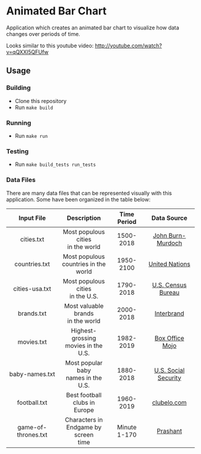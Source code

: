 # Animated Bar Chart
Application which creates an animated bar chart to visualize how data changes over periods of time.

Looks similar to this youtube video:
<http://youtube.com/watch?v=qQXXI5QFUfw>

## Usage

### Building
- Clone this repository
- Run `make build`

### Running
- Run `make run`

### Testing
- Run `make build_tests run_tests`

### Data Files
There are many data files that can be represented visually with this application. Some have been organized in the table below:

| Input File | Description | Time Period | Data Source |
| :---: | :---: | :---: | :---: |
| cities.txt | Most populous cities <br /> in the world | 1500-2018 | [John Burn-Murdoch](https://observablehq.com/@johnburnmurdoch/bar-chart-race-the-most-populous-cities-in-the-world) |
| countries.txt | Most populous <br /> countries in the world | 1950-2100 | [United Nations](https://population.un.org/wpp/Download/Standard/Population/) |
| cities-usa.txt | Most populous cities <br /> in the U.S. | 1790-2018 | [U.S. Census Bureau](https://data.census.gov/) |
| brands.txt | Most valuable brands <br /> in the world | 2000-2018 | [Interbrand](https://interbrand.com/best-brands/best-global-brands/2018/) |
| movies.txt | Highest-grossing <br /> movies in the U.S. | 1982-2019 | [Box Office Mojo](https://www.boxofficemojo.com/) |
| baby-names.txt | Most popular baby <br /> names in the U.S. | 1880-2018 | [U.S. Social Security](https://catalog.data.gov/dataset/baby-names-from-social-security-card-applications-national-data) |
| football.txt | Best football clubs in <br /> Europe | 1960-2019 | [clubelo.com](http://clubelo.com/API) |
| game-of-thrones.txt | Characters in <br /> Endgame by screen <br /> time | Minute 1-170 | [Prashant](https://www.youtube.com/watch?v=uSj8hMA3lY8&feature=youtu.be)
